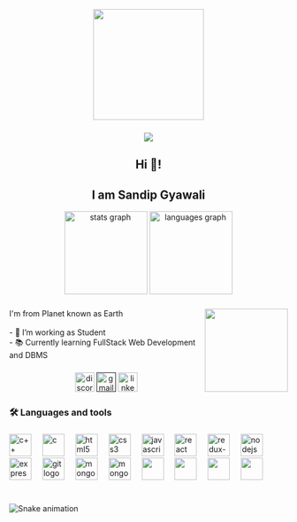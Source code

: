 <div align="center">
    <img height="200" src="https://media1.giphy.com/media/Y4ak9Ki2GZCbJxAnJD/giphy.gif?cid=ecf05e477el5td67pimz8kh1ovlzfwqu1v3b369khq94p30c&ep=v1_gifs_related&rid=giphy.gif&ct=g"  />
  </div>
  
  ###
  
  <div align="center">
    <img src="https://visitor-badge.laobi.icu/badge?page_id=maurodesouza.maurodesouza&"  />
  </div>

  ###
  <div align="center">
    <h2 align="center">Hi 👋!</h2>
    <h2>I am Sandip Gyawali</h2>
  </div>


<div align="center">
  <img src="https://github-readme-stats.vercel.app/api?username=sandipgyawali&hide_title=false&hide_rank=false&show_icons=true&include_all_commits=true&count_private=true&disable_animations=false&theme=dracula&locale=en&hide_border=false" height="150" alt="stats graph"  />
  <img src="https://github-readme-stats.vercel.app/api/top-langs?username=sandipgyawali&locale=en&hide_title=false&layout=compact&card_width=320&langs_count=5&theme=dracula&hide_border=false" height="150" alt="languages graph"  />
</div>

###

<img align="right" height="150" src="https://i.giphy.com/JqmupuTVZYaQX5s094.webp"  />

###

<p align="left">I'm from Planet known as Earth<br><br>- 🔭 I’m working as Student<br>- 📚 Currently learning FullStack Web Development and DBMS<br></p>

###
<div align="center">
    <a href="https://discordapp.com/users/discordapp.com/users/512619758966013962"><img src="https://img.shields.io/static/v1?message=Discord&logo=discord&label=&color=7289DA&logoColor=white&labelColor=&style=for-the-badge" height="35" alt="discord logo"  /></a>
    <a href=""><img src="https://img.shields.io/static/v1?message=Gmail&logo=gmail&label=&color=D14836&logoColor=white&labelColor=&style=for-the-badge" height="35" alt="gmail logo"  /></a>
    <a href="https://www.linkedin.com/in/sandip-gyawali-615681211/"><img src="https://img.shields.io/static/v1?message=LinkedIn&logo=linkedin&label=&color=0077B5&logoColor=white&labelColor=&style=for-the-badge" height="35" alt="linkedin logo"  /></a>
    
  </div>

###

<h3 align="left">🛠 Languages and tools</h3>
  
  ###
  
  <div align="left">
    <img src="https://cdn.jsdelivr.net/gh/devicons/devicon/icons/cplusplus/cplusplus-original.svg" height="40" alt="c++"  />
    <img width="12" />
    <img src="https://cdn.jsdelivr.net/gh/devicons/devicon/icons/c/c-original.svg" height="40" alt="c"  />
    <img width="12" />
    <img src="https://cdn.jsdelivr.net/gh/devicons/devicon/icons/html5/html5-original.svg" height="40" alt="html5"  />
    <img width="12" />
    <img src="https://cdn.jsdelivr.net/gh/devicons/devicon/icons/css3/css3-original.svg" height="40" alt="css3"  />
    <img width="12" />
    <img src="https://cdn.jsdelivr.net/gh/devicons/devicon/icons/javascript/javascript-original.svg" height="40" alt="javascript"  />
    <img width="12" />
    <img src="https://cdn.jsdelivr.net/gh/devicons/devicon/icons/react/react-original.svg" height="40" alt="react"  />
    <img width="12" />
    <img src="https://cdn.jsdelivr.net/gh/devicons/devicon/icons/redux/redux-original.svg" height="40" alt="redux-toolkit"/>
    <img width="12" />
    <img src="https://cdn.jsdelivr.net/gh/devicons/devicon/icons/nodejs/nodejs-original.svg" height="40" alt="nodejs"  />
    <img width="12">
    <img src="https://www.pngfind.com/pngs/m/136-1363736_express-js-icon-png-transparent-png.png" height="40" alt="express"  />
    <img width="12" />  
    <img src="https://cdn.jsdelivr.net/gh/devicons/devicon/icons/git/git-original.svg" height="40" alt="git logo"  />
    <img width="12" />
    <img src="https://cdn.jsdelivr.net/gh/devicons/devicon/icons/mongodb/mongodb-original.svg" height="40" alt="mongodb"/>
    <img width="12" />
    <img src="https://upload.wikimedia.org/wikipedia/commons/thumb/d/d5/Selenium_Logo.png/574px-Selenium_Logo.png" height="40" alt="mongodb"/>
    <img width="12" />
    <img src="https://cdn.jsdelivr.net/gh/devicons/devicon@latest/icons/docker/docker-plain.svg" height="40"/>
    <img width="12" />     
    <img src="https://cdn.jsdelivr.net/gh/devicons/devicon@latest/icons/tailwindcss/tailwindcss-original.svg" height="40"/>
    <img width="12" />      
    <img src="https://cdn.jsdelivr.net/gh/devicons/devicon@latest/icons/java/java-original.svg" height="40"/>      
    <img width="12" />     
    <img src="https://cdn.jsdelivr.net/gh/devicons/devicon@latest/icons/vscode/vscode-original.svg" height="40"/>
    <img width="12" />      
</div>

###

<br clear="both">

<img src="https://profile-readme-generator.com/assets/snake.svg" alt="Snake animation" />

###
